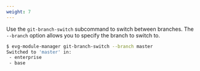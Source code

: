 ```yaml
---
weight: 7
---
```

Use the `git-branch-switch` subcommand to switch between branches. The `--branch` option allows
you to specify the branch to switch to.

```bash
$ evg-module-manager git-branch-switch --branch master
Switched to 'master' in:
 - enterprise
 - base
```
